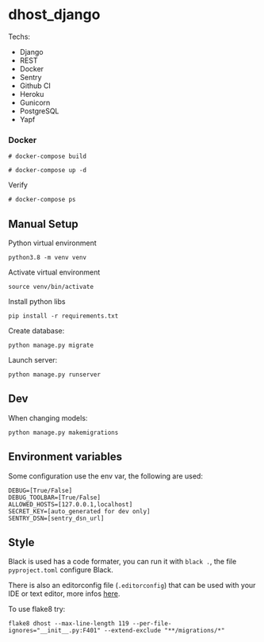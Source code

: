 # dhost_django

Techs:
- Django
- REST
- Docker
- Sentry
- Github CI
- Heroku
- Gunicorn
- PostgreSQL
- Yapf

### Docker

```
# docker-compose build
```

```
# docker-compose up -d
```

Verify
```
# docker-compose ps
```

## Manual Setup

Python virtual environment
```
python3.8 -m venv venv
```

Activate virtual environment
```
source venv/bin/activate
```

Install python libs
```
pip install -r requirements.txt
```

Create database:
```
python manage.py migrate
```

Launch server:
```
python manage.py runserver
```

## Dev

When changing models:
```
python manage.py makemigrations
```

## Environment variables

Some configuration use the env var, the following are used:
```
DEBUG=[True/False]
DEBUG_TOOLBAR=[True/False]
ALLOWED_HOSTS=[127.0.0.1,localhost]
SECRET_KEY=[auto_generated for dev only]
SENTRY_DSN=[sentry_dsn_url]
```

## Style

Black is used has a code formater, you can run it with `black .`, the file `pyproject.toml` configure Black.

There is also an editorconfig file (`.editorconfig`) that can be used with your IDE or text editor, more infos [here](https://editorconfig.org/).

To use flake8 try:
```
flake8 dhost --max-line-length 119 --per-file-ignores="__init__.py:F401" --extend-exclude "**/migrations/*"
```
